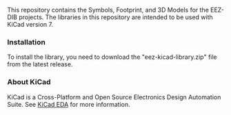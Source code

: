 This repository contains the Symbols, Footprint, and 3D Models for the EEZ-DIB projects.
The libraries in this repository are intended to be used with KiCad version 7.

### Installation

To install the library, you need to download the "eez-kicad-library.zip" file from the latest release.

### About KiCad

KiCad is a Cross-Platform and Open Source Electronics Design Automation Suite. See [KiCad EDA](https://kicad.org/) for more information.
